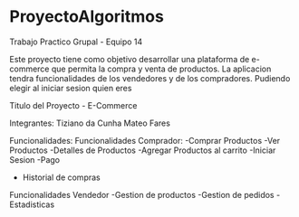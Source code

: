 # ProyectoAlgoritmos
Trabajo Practico Grupal - Equipo 14

Este proyecto tiene como objetivo desarrollar una plataforma de e-commerce que permita la compra y venta de productos.
La aplicacion tendra funcionalidades de los vendedores y de los compradores. Pudiendo elegir al iniciar sesion quien eres

Titulo del Proyecto - E-Commerce

Integrantes:
Tiziano da Cunha
Mateo Fares

Funcionalidades:
Funcionalidades Comprador:
-Comprar Productos
-Ver Productos
-Detalles de Productos
-Agregar Productos al carrito
-Iniciar Sesion
-Pago
- Historial de compras

Funcionalidades Vendedor
-Gestion de productos
-Gestion de pedidos
-Estadisticas
